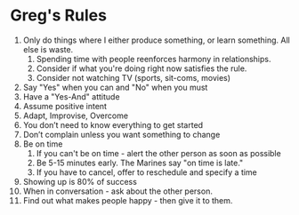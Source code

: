 # Greg's Rules
1.  Only do things where I either produce something, or learn something. All else is waste.
	1. Spending time with people reenforces harmony in relationships.
	2. Consider if what you're doing right now satisfies the rule.
	3. Consider not watching TV (sports, sit-coms, movies)
2.  Say "Yes" when you can and "No" when you must
3.  Have a "Yes-And" attitude
4.  Assume positive intent
5.  Adapt, Improvise, Overcome
6.  You don’t need to know everything to get started
7.  Don’t complain unless you want something to change
8. Be on time
	1. If you can't be on time - alert the other person as soon as possible
	2. Be 5-15 minutes early. The Marines say "on time is late."
	3. If you have to cancel, offer to reschedule and specify a time
9. Showing up is 80% of success
10. When in conversation - ask about the other person.
11. Find out what makes people happy - then give it to them.
<!--stackedit_data:
eyJoaXN0b3J5IjpbMTA5NTE1MDQ4NiwtMTgzMjUwMTY2LDE2Mj
A4NTQ1MV19
-->
